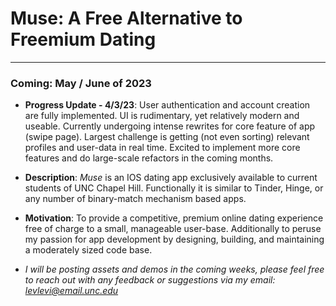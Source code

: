 # Muse: A Free Alternative to Freemium Dating
--- 
### Coming: May / June of 2023

- **Progress Update - 4/3/23**: User authentication and account creation are fully implemented. UI is rudimentary, yet relatively modern and useable. Currently undergoing intense rewrites for core feature of app (swipe page). Largest challenge is getting (not even sorting) relevant profiles and user-data in real time. Excited to implement more core features and do large-scale refactors in the coming months.

- **Description**: *Muse* is an IOS dating app exclusively available to current students of UNC Chapel Hill. Functionally it is similar to Tinder, Hinge, or any number of binary-match mechanism based apps.
- **Motivation**: To provide a competitive, premium online dating experience free of charge to a small, manageable user-base. Additionally to peruse my passion for app development by designing, building, and maintaining a moderately sized code base.

- *I will be posting assets and demos in the coming weeks, please feel free to reach out with any feedback or suggestions via my email: levlevi@email.unc.edu*
